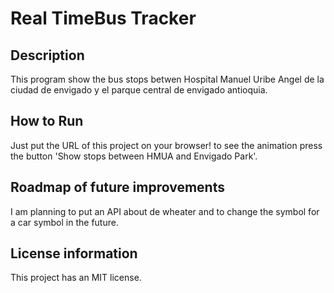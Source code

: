 # Real TimeBus Tracker
## Description
This program show the bus stops betwen Hospital Manuel Uribe Angel de la ciudad de envigado y el parque central de envigado antioquia.
## How to Run
Just put the URL of this project on your browser! to see the animation press the button 'Show stops between HMUA and Envigado Park'.
## Roadmap of future improvements
I am planning to put an API about de wheater and to change the symbol for a car symbol in the future.
## License information
This project has an MIT license.
